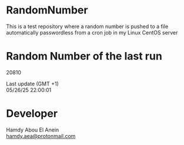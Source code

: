 # RandomNumber    
This is a test repository where a random number is pushed to a file automatically passwordless from a cron job in my Linux CentOS server    
# Random Number of the last run   
20810
      
Last update (GMT +1)    
05/26/25 22:00:01
# Developer    
Hamdy Abou El Anein   
hamdy.aea@protonmail.com
